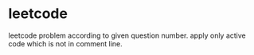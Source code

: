 # leetcode
leetcode problem according to given question number. apply only active code which is not in comment line.
